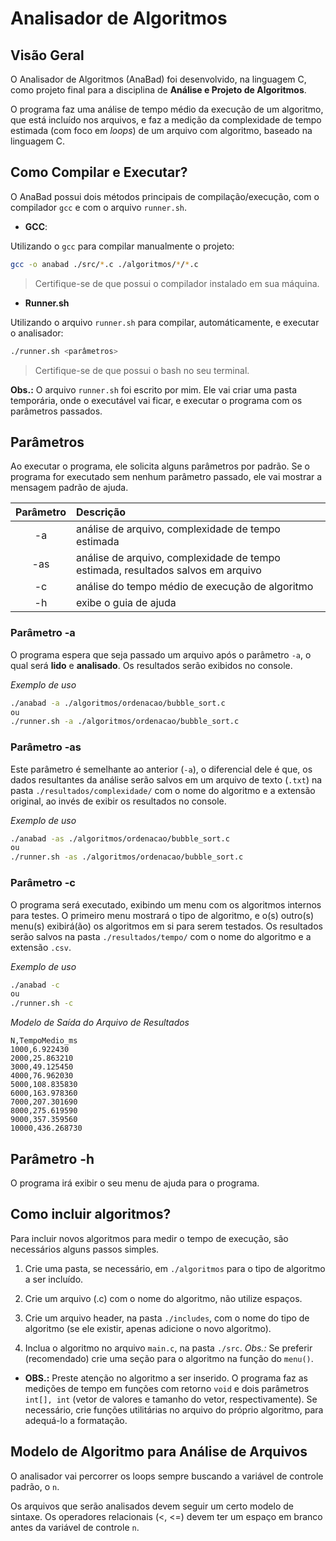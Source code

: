 # Analisador de Algoritmos

## Visão Geral

O Analisador de Algoritmos (AnaBad) foi desenvolvido, na linguagem C, como projeto final para a disciplina de **Análise e Projeto de Algoritmos**.

O programa faz uma análise de tempo médio da execução de um algoritmo, que está incluído nos arquivos, e faz a medição da complexidade de tempo estimada (com foco em *loops*) de um arquivo com algoritmo, baseado na linguagem C.

## Como Compilar e Executar?

O AnaBad possui dois métodos principais de compilação/execução, com o compilador `gcc` e com o arquivo `runner.sh`.

* **GCC**:

Utilizando o `gcc` para compilar manualmente o projeto:

```bash
gcc -o anabad ./src/*.c ./algoritmos/*/*.c
```

> Certifique-se de que possui o compilador instalado em sua máquina.

* **Runner.sh**

Utilizando o arquivo `runner.sh` para compilar, automáticamente, e executar o analisador:

```bash
./runner.sh <parâmetros>
```

> Certifique-se de que possui o bash no seu terminal. 

**Obs.:** O arquivo `runner.sh` foi escrito por mim. Ele vai criar uma pasta temporária, onde o executável vai ficar, e executar o programa com os parâmetros passados.

## Parâmetros

Ao executar o programa, ele solicita alguns parâmetros por padrão. Se o programa for executado sem nenhum parâmetro passado, ele vai mostrar a mensagem padrão de ajuda.

| Parâmetro | Descrição |
| :---: | :--- |
| -a | análise de arquivo, complexidade de tempo estimada |
| -as | análise de arquivo, complexidade de tempo estimada, resultados salvos em arquivo |
| -c | análise do tempo médio de execução de algoritmo |
| -h | exibe o guia de ajuda |

### Parâmetro -a

O programa espera que seja passado um arquivo após o parâmetro `-a`, o qual será **lido** e **analisado**. Os resultados serão exibidos no console.

*Exemplo de uso*
```bash
./anabad -a ./algoritmos/ordenacao/bubble_sort.c
ou
./runner.sh -a ./algoritmos/ordenacao/bubble_sort.c
```

### Parâmetro -as

Este parâmetro é semelhante ao anterior (`-a`), o diferencial dele é que, os dados resultantes da análise serão salvos em um arquivo de texto (`.txt`) na pasta `./resultados/complexidade/` com o nome do algoritmo e a extensão original, ao invés de exibir os resultados no console.

*Exemplo de uso*
```bash
./anabad -as ./algoritmos/ordenacao/bubble_sort.c
ou
./runner.sh -as ./algoritmos/ordenacao/bubble_sort.c
```

### Parâmetro -c

O programa será executado, exibindo um menu com os algoritmos internos para testes. O primeiro menu mostrará o tipo de algoritmo, e o(s) outro(s) menu(s) exibirá(ão) os algoritmos em si para serem testados. Os resultados serão salvos na pasta `./resultados/tempo/` com o nome do algoritmo e a extensão `.csv`.

*Exemplo de uso*
```bash
./anabad -c
ou
./runner.sh -c
```

*Modelo de Saída do Arquivo de Resultados*
```csv
N,TempoMedio_ms
1000,6.922430
2000,25.863210
3000,49.125450
4000,76.962030
5000,108.835830
6000,163.978360
7000,207.301690
8000,275.619590
9000,357.359560
10000,436.268730
```

## Parâmetro -h

O programa irá exibir o seu menu de ajuda para o programa.

## Como incluir algoritmos?

Para incluir novos algoritmos para medir o tempo de execução, são necessários alguns passos simples.

1. Crie uma pasta, se necessário, em `./algoritmos` para o tipo de algoritmo a ser incluído.

2. Crie um arquivo (.c) com o nome do algoritmo, não utilize espaços.

3. Crie um arquivo header, na pasta `./includes`, com o nome do tipo de algoritmo (se ele existir, apenas adicione o novo algoritmo).

4. Inclua o algoritmo no arquivo `main.c`, na pasta `./src`. *Obs.:* Se preferir (recomendado) crie uma seção para o algoritmo na função do `menu()`.

* **OBS.:** Preste atenção no algoritmo a ser inserido. O programa faz as medições de tempo em funções com retorno `void` e dois parâmetros `int[], int` (vetor de valores e tamanho do vetor, respectivamente). Se necessário, crie funções utilitárias no arquivo do próprio algoritmo, para adequá-lo a formatação.

## Modelo de Algoritmo para Análise de Arquivos

O analisador vai percorrer os loops sempre buscando a variável de controle padrão, o `n`.

Os arquivos que serão analisados devem seguir um certo modelo de sintaxe. Os operadores relacionais (<, <=) devem ter um espaço em branco antes da variável de controle `n`.
